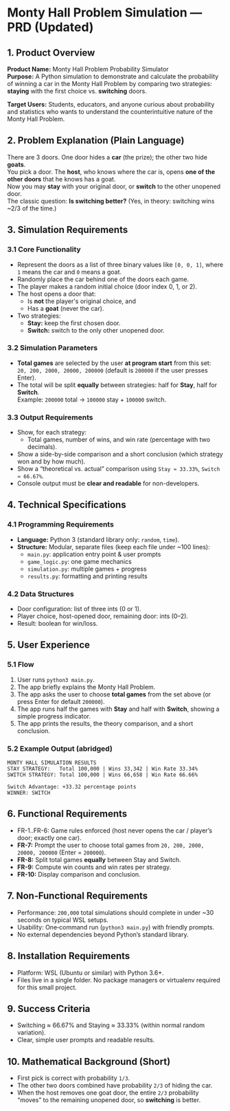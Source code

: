 # Monty Hall Problem Simulation — PRD (Updated)

## 1. Product Overview
**Product Name:** Monty Hall Problem Probability Simulator  
**Purpose:** A Python simulation to demonstrate and calculate the probability of winning a car in the Monty Hall Problem by comparing two strategies: **staying** with the first choice vs. **switching** doors.

**Target Users:** Students, educators, and anyone curious about probability and statistics who wants to understand the counterintuitive nature of the Monty Hall Problem.

## 2. Problem Explanation (Plain Language)
There are 3 doors. One door hides a **car** (the prize); the other two hide **goats**.  
You pick a door. The **host**, who knows where the car is, opens **one of the other doors** that he knows has a goat.  
Now you may **stay** with your original door, or **switch** to the other unopened door.  
The classic question: **Is switching better?** (Yes, in theory: switching wins ~2/3 of the time.)

## 3. Simulation Requirements
### 3.1 Core Functionality
- Represent the doors as a list of three binary values like `[0, 0, 1]`, where `1` means the car and `0` means a goat.  
- Randomly place the car behind one of the doors each game.
- The player makes a random initial choice (door index 0, 1, or 2).
- The host opens a door that:
  - Is **not** the player's original choice, and
  - Has a **goat** (never the car).
- Two strategies:
  - **Stay:** keep the first chosen door.
  - **Switch:** switch to the only other unopened door.

### 3.2 Simulation Parameters
- **Total games** are selected by the user **at program start** from this set:  
  `20, 200, 2000, 20000, 200000` (default is `200000` if the user presses Enter).
- The total will be split **equally** between strategies: half for **Stay**, half for **Switch**.  
  Example: `200000` total → `100000` stay + `100000` switch.

### 3.3 Output Requirements
- Show, for each strategy:
  - Total games, number of wins, and win rate (percentage with two decimals).
- Show a side-by-side comparison and a short conclusion (which strategy won and by how much).
- Show a “theoretical vs. actual” comparison using `Stay ≈ 33.33%`, `Switch ≈ 66.67%`.
- Console output must be **clear and readable** for non-developers.

## 4. Technical Specifications
### 4.1 Programming Requirements
- **Language:** Python 3 (standard library only: `random`, `time`).
- **Structure:** Modular, separate files (keep each file under ~100 lines):
  - `main.py`: application entry point & user prompts
  - `game_logic.py`: one game mechanics
  - `simulation.py`: multiple games + progress
  - `results.py`: formatting and printing results

### 4.2 Data Structures
- Door configuration: list of three ints (0 or 1).
- Player choice, host-opened door, remaining door: ints (0–2).
- Result: boolean for win/loss.

## 5. User Experience
### 5.1 Flow
1. User runs `python3 main.py`.
2. The app briefly explains the Monty Hall Problem.
3. The app asks the user to choose **total games** from the set above (or press Enter for default `200000`).
4. The app runs half the games with **Stay** and half with **Switch**, showing a simple progress indicator.
5. The app prints the results, the theory comparison, and a short conclusion.

### 5.2 Example Output (abridged)
```
MONTY HALL SIMULATION RESULTS
STAY STRATEGY:   Total 100,000 | Wins 33,342 | Win Rate 33.34%
SWITCH STRATEGY: Total 100,000 | Wins 66,658 | Win Rate 66.66%

Switch Advantage: +33.32 percentage points
WINNER: SWITCH
```

## 6. Functional Requirements
- FR-1..FR-6: Game rules enforced (host never opens the car / player’s door; exactly one car).
- **FR-7:** Prompt the user to choose total games from `20, 200, 2000, 20000, 200000` (Enter = `200000`).
- **FR-8:** Split total games **equally** between Stay and Switch.
- **FR-9:** Compute win counts and win rates per strategy.
- **FR-10:** Display comparison and conclusion.

## 7. Non‑Functional Requirements
- Performance: `200,000` total simulations should complete in under ~30 seconds on typical WSL setups.
- Usability: One‑command run (`python3 main.py`) with friendly prompts.
- No external dependencies beyond Python’s standard library.

## 8. Installation Requirements
- Platform: WSL (Ubuntu or similar) with Python 3.6+.
- Files live in a single folder. No package managers or virtualenv required for this small project.

## 9. Success Criteria
- Switching ≈ 66.67% and Staying ≈ 33.33% (within normal random variation).
- Clear, simple user prompts and readable results.

## 10. Mathematical Background (Short)
- First pick is correct with probability `1/3`.
- The other two doors combined have probability `2/3` of hiding the car.  
- When the host removes one goat door, the entire `2/3` probability “moves” to the remaining unopened door, so **switching** is better.
